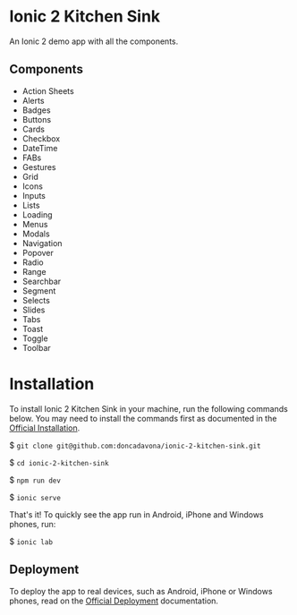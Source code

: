 # Ionic 2 Kitchen Sink

An Ionic 2 demo app with all the components.

## Components

* Action Sheets
* Alerts
* Badges
* Buttons
* Cards
* Checkbox
* DateTime
* FABs
* Gestures
* Grid
* Icons
* Inputs
* Lists
* Loading
* Menus
* Modals
* Navigation
* Popover
* Radio
* Range
* Searchbar
* Segment
* Selects
* Slides
* Tabs
* Toast
* Toggle
* Toolbar

# Installation

To install Ionic 2 Kitchen Sink in your machine, run the following commands below. You may need to install the commands first as documented in the [Official Installation](http://ionicframework.com/docs/intro/installation/).

$ `git clone git@github.com:doncadavona/ionic-2-kitchen-sink.git`

$ `cd ionic-2-kitchen-sink`

$ `npm run dev`

$ `ionic serve`

That's it! To quickly see the app run in Android, iPhone and Windows phones, run:

$ `ionic lab`

## Deployment

To deploy the app to real devices, such as Android, iPhone or Windows phones, read on the [Official Deployment](http://ionicframework.com/docs/intro/deploying/) documentation.